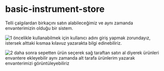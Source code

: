 # basic-instrument-store

Telli çalgılardan birkaçını satın alabileceğimiz ve aynı zamanda envanterimizin olduğu bir sistem.

![1](https://github.com/thykebos/Instrument-Store/assets/148050997/063626d8-1225-42d7-8d96-8655f1806afd)
öncelikle kullanabilmek için kullanıcı adını giriş yapmak zorundayız, istersek alttaki kısmaa kılavuz yazarakta bilgi edinebiliriz.

![2](https://github.com/thykebos/Instrument-Store/assets/148050997/58b92d92-f0db-410a-a975-c30fd1405145)
daha sonra sepetten ürün seçerek sağ taraftan satın al diyerek ürünleri envantere ekleyebilir aynı zamanda alt tarafa ürünlerim yazarak envanterimizi görüntüleyebiliriz
